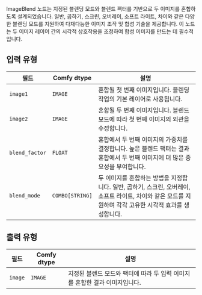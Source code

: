 
ImageBlend 노드는 지정된 블렌딩 모드와 블렌드 팩터를 기반으로 두 이미지를 혼합하도록 설계되었습니다. 일반, 곱하기, 스크린, 오버레이, 소프트 라이트, 차이와 같은 다양한 블렌딩 모드를 지원하여 다재다능한 이미지 조작 및 합성 기술을 제공합니다. 이 노드는 두 이미지 레이어 간의 시각적 상호작용을 조정하여 합성 이미지를 만드는 데 필수적입니다.

## 입력 유형

| 필드          | Comfy dtype | 설명                                                                       |
|---------------|-------------|-----------------------------------------------------------------------------------|
| `image1`      | `IMAGE`     | 혼합될 첫 번째 이미지입니다. 블렌딩 작업의 기본 레이어로 사용됩니다. |
| `image2`      | `IMAGE`     | 혼합될 두 번째 이미지입니다. 블렌드 모드에 따라 첫 번째 이미지의 외관을 수정합니다. |
| `blend_factor`| `FLOAT`     | 혼합에서 두 번째 이미지의 가중치를 결정합니다. 높은 블렌드 팩터는 결과 혼합에서 두 번째 이미지에 더 많은 중요성을 부여합니다. |
| `blend_mode`  | `COMBO[STRING]` | 두 이미지를 혼합하는 방법을 지정합니다. 일반, 곱하기, 스크린, 오버레이, 소프트 라이트, 차이와 같은 모드를 지원하며 각각 고유한 시각적 효과를 생성합니다. |

## 출력 유형

| 필드 | Comfy dtype | 설명                                                              |
|-------|-------------|--------------------------------------------------------------------------|
| `image`| `IMAGE`     | 지정된 블렌드 모드와 팩터에 따라 두 입력 이미지를 혼합한 결과 이미지입니다. |
